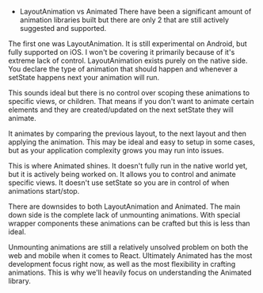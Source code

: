 - LayoutAnimation vs Animated
There have been a significant amount of animation libraries built but there are only 2 that are still actively suggested and supported.

The first one was LayoutAnimation. It is still experimental on Android, but fully supported on iOS. I won't be covering it primarily because of it's extreme lack of control. LayoutAnimation exists purely on the native side. You declare the type of animation that should happen and whenever a setState happens next your animation will run.

This sounds ideal but there is no control over scoping these animations to specific views, or children. That means if you don't want to animate certain elements and they are created/updated on the next setState they will animate.

It animates by comparing the previous layout, to the next layout and then applying the animation. This may be ideal and easy to setup in some cases, but as your application complexity grows you may run into issues.

This is where Animated shines. It doesn't fully run in the native world yet, but it is actively being worked on. It allows you to control and animate specific views. It doesn't use setState so you are in control of when animations start/stop.

There are downsides to both LayoutAnimation and Animated. The main down side is the complete lack of unmounting animations. With special wrapper components these animations can be crafted but this is less than ideal.

Unmounting animations are still a relatively unsolved problem on both the web and mobile when it comes to React. Ultimately Animated has the most development focus right now, as well as the most flexibility in crafting animations. This is why we'll heavily focus on understanding the Animated library.